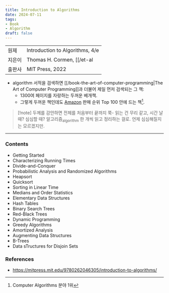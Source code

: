 ```yaml
---
title: Introduction to Algorithms
date: 2024-07-11
tags:
- Book
- Algorithm
draft: false
---
```


| | |
| --- | --- |
| 원제 | Introduction to Algorithms, 4/e |
| 지은이 | Thomas H. Cormen, [[/et-al|et al.]] |
| 출판사 | MIT Press, 2022 |

- algorithm 서적을 검색하면 [[/book-the-art-of-computer-programming|The Art of Computer Programming]]과 더불어 제일 먼저 검색되는 그 책:
    - 1300여 페이지를 자랑하는 두꺼운 베개책.
    - 그렇게 두꺼운 책인데도 [Amazon](https://www.amazon.com/Introduction-Algorithms-fourth-Thomas-Cormen/dp/026204630X/) 판매 순위 Top 100 안에 드는 책[^1].

[^1]: Computer Algorithms 분야 1위

> [!note] 두께를 감안하면 전체를 처음부터 끝까지 쭉- 읽는 건 무리 같고, 시간 날 때? 심심할 때? 알고리즘<sub>algorithm</sub> 한 개씩 읽고 정리하는 걸로. 언제 심심해질지는 모르겠지만.


---
### Contents
- Getting Started
- Characterizing Running Times
- Divide-and-Conquer
- Probabilistic Analysis and Randomized Algorithms
- Heapsort
- Quicksort
- Sorting in Linear Time
- Medians and Order Statistics
- Elementary Data Structures
- Hash Tables
- Binary Search Trees
- Red-Black Trees
- Dynamic Programming
- Greedy Algorithms
- Amortized Analysis
- Augmenting Data Structures
- B-Trees
- Data sTructures for Disjoin Sets


### References
- https://mitpress.mit.edu/9780262046305/introduction-to-algorithms/